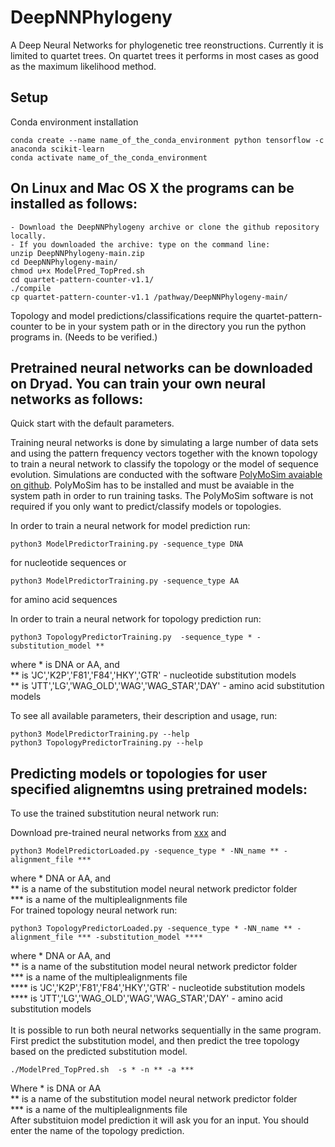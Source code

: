 # DeepNNPhylogeny
A Deep Neural Networks for phylogenetic tree reonstructions. Currently it is limited to quartet trees. On quartet trees it performs in most cases as good as the maximum likelihood method.

## Setup
Conda environment installation 
```
conda create --name name_of_the_conda_environment python tensorflow -c anaconda scikit-learn
conda activate name_of_the_conda_environment
```

## On Linux and Mac OS X the programs can be installed as follows:
```
- Download the DeepNNPhylogeny archive or clone the github repository locally.
- If you downloaded the archive: type on the command line: 
unzip DeepNNPhylogeny-main.zip
cd DeepNNPhylogeny-main/
chmod u+x ModelPred_TopPred.sh
cd quartet-pattern-counter-v1.1/
./compile
cp quartet-pattern-counter-v1.1 /pathway/DeepNNPhylogeny-main/
```

Topology and model predictions/classifications require the quartet-pattern-counter to be in your system path or in the directory you run the python programs in.
(Needs to be verified.)

## Pretrained neural networks can be downloaded on Dryad. You can train your own neural networks as follows: 
Quick start with the default parameters.

Training neural networks is done by simulating a large number of data sets and using the pattern frequency vectors together with the known topology
to train a neural network to classify the topology or the model of sequence evolution. Simulations are conducted with the software [PolyMoSim avaiable on github](https://github.com/cmayer/PolyMoSim). PolyMoSim has to be installed and must be avaiable in the system path in order to run training tasks. The PolyMoSim software is not required if you only want to predict/classify models or topologies.

In order to train a neural network for model prediction run:
```
python3 ModelPredictorTraining.py -sequence_type DNA
```
for nucleotide sequences
or 
```
python3 ModelPredictorTraining.py -sequence_type AA
```
for amino acid sequences 

In order to train a neural network for topology prediction run:
```
python3 TopologyPredictorTraining.py  -sequence_type * -substitution_model **
```
where * is DNA or AA, and <br />
** is 'JC','K2P','F81','F84','HKY','GTR' - nucleotide substitution models <br />
** is 'JTT','LG','WAG_OLD','WAG','WAG_STAR','DAY' - amino acid substitution models

To see all available parameters, their description and usage, run: 
```
python3 ModelPredictorTraining.py --help
python3 TopologyPredictorTraining.py --help
```
## Predicting models or topologies for user specified alignemtns using pretrained models: 

To use the trained substitution neural network run: 

Download pre-trained neural networks from [xxx](https://www.dryad.com) and

```
python3 ModelPredictorLoaded.py -sequence_type * -NN_name ** -alignment_file ***
```
where * DNA or AA, and <br />
** is a name of the substitution model neural network predictor folder  <br />
*** is a name of the multiplealignments file <br />
For trained topology neural network run: 
```
python3 TopologyPredictorLoaded.py -sequence_type * -NN_name ** -alignment_file *** -substitution_model ****
```
where * DNA or AA, and <br />
** is a name of the substitution model neural network predictor folder  <br />
*** is a name of the multiplealignments file <br />
**** is 'JC','K2P','F81','F84','HKY','GTR' - nucleotide substitution models <br />
**** is 'JTT','LG','WAG_OLD','WAG','WAG_STAR','DAY' - amino acid substitution models <br />
<br />
It is possible to run both neural networks sequentially in the same program. <br />
First predict the substitution model, and then 
predict the tree topology based on the predicted substitution model. 
```
./ModelPred_TopPred.sh  -s * -n ** -a *** 
```
Where * is DNA or AA <br />
** is a name of the substitution model neural network predictor folder  <br />
*** is a name of the multiplealignments file <br />
After substituion model prediction it will ask you for an input. You should enter the name of the topology prediction. 
